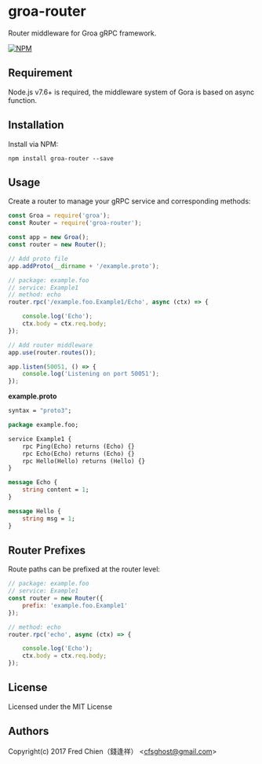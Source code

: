 # groa-router

Router middleware for Groa gRPC framework.

[![NPM](https://nodei.co/npm/groa-router.png?downloads=true&downloadRank=true&stars=true)](https://nodei.co/npm/groa-router/)

## Requirement

Node.js v7.6+ is required, the middleware system of Gora is based on async function.

## Installation

Install via NPM:

```shell
npm install groa-router --save
```

## Usage

Create a router to manage your gRPC service and corresponding methods:

```javascript
const Groa = require('groa');
const Router = require('groa-router');

const app = new Groa();
const router = new Router();

// Add proto file
app.addProto(__dirname + '/example.proto');

// package: example.foo
// service: Example1
// method: echo
router.rpc('/example.foo.Example1/Echo', async (ctx) => {

	console.log('Echo');
	ctx.body = ctx.req.body;
});

// Add router middleware
app.use(router.routes());

app.listen(50051, () => {
	console.log('Listening on port 50051');
});
```

__example.proto__

```proto
syntax = "proto3";

package example.foo;

service Example1 {
	rpc Ping(Echo) returns (Echo) {}
	rpc Echo(Echo) returns (Echo) {}
	rpc Hello(Hello) returns (Hello) {}
}

message Echo {
	string content = 1;
}

message Hello {
	string msg = 1;
}
```

## Router Prefixes

Route paths can be prefixed at the router level:

```javascript
// package: example.foo
// service: Example1
const router = new Router({
	prefix: 'example.foo.Example1'
});

// method: echo
router.rpc('echo', async (ctx) => {

	console.log('Echo');
	ctx.body = ctx.req.body;
});
```

## License
Licensed under the MIT License
 
## Authors
Copyright(c) 2017 Fred Chien（錢逢祥） <<cfsghost@gmail.com>>
